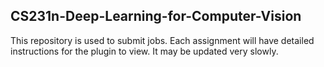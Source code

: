 ## CS231n-Deep-Learning-for-Computer-Vision

This repository is used to submit jobs. Each assignment will have detailed instructions for the plugin to view. It may be updated very slowly.